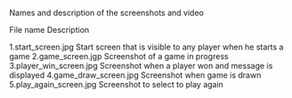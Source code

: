 
Names and description of the screenshots and video

File name	Description

1.start_screen.jpg	Start screen that is visible to any player when he starts a game
2.game_screen.jgp	Screenshot of a game in progress
3.player_win_screen.jpg	Screenshot when a player won and message is displayed
4.game_draw_screen.jpg	Screenshot when game is drawn
5.play_again_screen.jpg	Screenshot to select to play again
